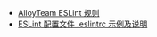 
- [AlloyTeam ESLint 规则](https://github.com/AlloyTeam/eslint-config-alloy)
- [ESLint 配置文件 .eslintrc 示例及说明](https://www.jianshu.com/p/a09a5a222a76)
